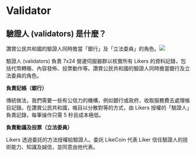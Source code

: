 # Validator

## 驗證人 \(validators\) 是什麼？

讚賞公民共和國的驗證人同時擔當「銀行」及「立法委員」的角色。![](https://downloads.intercomcdn.com/i/o/171690041/6511ab8dc89664869d5777c8/LikeCoin_AD78_PostList_1213.png)

驗證人 \(validators\) 負責 7x24 營運伺服器群以核實所有 Likers 的資料記錄，包括代幣轉賬、內容發佈、投票動作等。讚賞公民共和國的驗證人同時擔當銀行及立法委員的角色。

**負責記帳（銀行）**

傳統做法，我們需要一些有公信力的機構，例如銀行或政府，收取服務費去處理帳目記錄。在讚賞公民共和國，帳目以分散對等的方式，由 Likers 授權的「驗證人」負責記錄，每筆操作只需 5 秒且成本極低。  


**負責動議及投票（立法委員）**

Likers 透過委託的方法授權給驗證人。委託 LikeCoin 代表 Liker 信任驗證人的技術能力、知識及誠信，並同意由他代表。  


